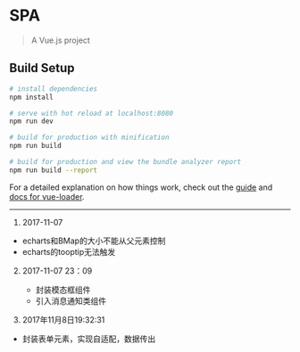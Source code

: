 # SPA
> A Vue.js project

## Build Setup

``` bash
# install dependencies
npm install

# serve with hot reload at localhost:8080
npm run dev

# build for production with minification
npm run build

# build for production and view the bundle analyzer report
npm run build --report
```

For a detailed explanation on how things work, check out the [guide](http://vuejs-templates.github.io/webpack/) and [docs for vue-loader](http://vuejs.github.io/vue-loader).

***
1. 2017-11-07
  * echarts和BMap的大小不能从父元素控制
  * echarts的tooptip无法触发

2. 2017-11-07 23：09
	* 封装模态框组件
	* 引入消息通知类组件
  
3. 2017年11月8日19:32:31
  * 封装表单元素，实现自适配，数据传出

